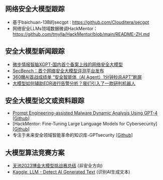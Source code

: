 ## 网络安全大模型跟踪 ##
- 基于baichuan-13B的secgpt : https://github.com/Clouditera/secgpt
- 网络安全LLMs领域数据微调HackMentor：https://github.com/tmylla/HackMentor/blob/main/README-ZH.md

## 安全大模型新闻跟踪 ##
- [微步情报智脑XGPT-国内首个备案上线的网络安全大模型](https://mp.weixin.qq.com/s?__biz=MzI5NjA0NjI5MQ==&mid=2650180167&idx=1&sn=66a82e5c72c3012d494d1529b1f49eeb&chksm=f44871fbc33ff8ed27ea89e98ddbe601eb0fe1e028d8c1b2f5d18194f3cfead47710a665178b&mpshare=1&scene=1&srcid=0122mgyu5GRP08xBK9uUKMkl&sharer_shareinfo=87fc63df934c57a997a064c24004b1a7&sharer_shareinfo_first=4d6fc799277aed37f498e693fc4a4c59&from=industrynews&version=4.1.20.6006&platform=win#rd)
- [SecBench：首个网络安全大模型评测平台发布](https://mp.weixin.qq.com/s/7WINLyfWj0MkYNUZYJbcwA)
- [360曝AI首战成绩单 “安全智能体（AI Agent）1分钟秒杀APT”刷屏](https://mp.weixin.qq.com/s/5kpvzeejPDhNbM_xX9d_lw)
- [大模型如何辅助EDR进行告警分析？我们引入了一款研判机器人](https://mp.weixin.qq.com/s/fMWqqCBmc4ldG6KNnj1gDA)


## 安全大模型论文或资料跟踪 ##
- [Prompt Engineering-assisted Malware Dynamic Analysis Using GPT-4 ](https://mp.weixin.qq.com/s/zIAYb4jF-f5rsEFLNQPbww) [[Github](https://github.com/yan-scnu/Prompted_Dynamic_Detection)]
- [HackMentor: Fine-Tuning Large Language Models for Cybersecurity] [[Github](https://github.com/tmylla/HackMentor/blob/main/README-ZH.md)]
- 专注于未来安全领域智能革命的知识库-GPTsecurity [[Github](https://github.com/mo-xiaoxi/GPTSecurity)]

## 大模型算法竞赛方案 ##
- [天池2023博金大模型挑战赛总结](https://mp.weixin.qq.com/s/p7yEvJ06nitd9MBhxDtCgA)  (非安全方向)
- [Kaggle. LLM - Detect AI Generated Text](https://www.kaggle.com/competitions/llm-detect-ai-generated-text) (识别AI生成文本)

